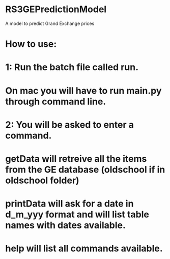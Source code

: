 # RS3GEPredictionModel
A model to predict Grand Exchange prices

# How to use:
# 1: Run the batch file called run.
# On mac you will have to run main.py through command line.

# 2: You will be asked to enter a command.
# getData will retreive all the items from the GE database (oldschool if in oldschool folder)
# printData will ask for a date in d_m_yyy format and will list table names with dates available.
# help will list all commands available.
